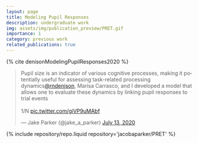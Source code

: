 ```yaml
---
layout: page
title: Modeling Pupil Responses
description: undergraduate work
img: assets/img/publication_preview/PRET.gif
importance: 1
category: previous work
related_publications: true
---
```


{% cite denisonModelingPupilResponses2020 %}

<blockquote class="twitter-tweet"><p lang="en" dir="ltr">Pupil size is an indicator of various cognitive processes, making it potentially useful for assessing task-related processing dynamics<a href="https://twitter.com/rndenison?ref_src=twsrc%5Etfw">@rndenison</a>, Marisa Carrasco, and I developed a model that allows one to evaluate these dynamics by linking pupil responses to trial events<br><br>1/N <a href="https://t.co/giVP9uMAbf">pic.twitter.com/giVP9uMAbf</a></p>&mdash; Jake Parker (@jake_a_parker) <a href="https://twitter.com/jake_a_parker/status/1282730895624085506?ref_src=twsrc%5Etfw">July 13, 2020</a></blockquote> <script async src="https://platform.twitter.com/widgets.js" charset="utf-8"></script>

<div class="repositories d-flex flex-wrap flex-md-row flex-column justify-content-between align-items-center">
    {% include repository/repo.liquid repository='jacobaparker/PRET' %}
</div>